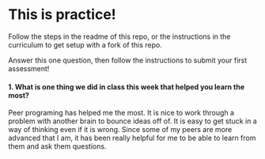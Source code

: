 # This is practice!

Follow the steps in the readme of this repo, or the instructions in the curriculum to get setup with a fork of this repo.

Answer this one question, then follow the instructions to submit your first assessment!

#### 1. What is one thing we did in class this week that helped you learn the most?  

Peer programing has helped me the most. It is nice to work through a problem with another brain to bounce ideas off of. It is easy to get stuck in a way of thinking even if it is wrong. Since some of my peers are more advanced that I am, it has been really helpful for me to be able to learn from them and ask them questions. 
